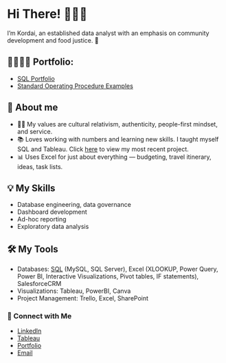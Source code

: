 # Hi There! 👩🏾‍💻

I’m Kordai, an established data analyst with an emphasis on community development and food justice. 🌾

## 🫱🏾‍🫲🏼 Portfolio:
- [SQL Portfolio](https://github.com/naakordaiaddy/SQL-Portfolio-Projects)
- [Standard Operating Procedure Examples](https://github.com/naakordaiaddy/Standard-Operating-Procedures)

## 🌟 About me

- 🫶🏾 My values are cultural relativism, authenticity, people-first mindset, and service.
- 📚 Loves working with numbers and learning new skills. I taught myself SQL and Tableau. Click [here](https://github.com/naakordaiaddy/SQL-Portfolio-Projects/tree/main/Monthly_Customer_Sales) to view my most recent project.
- 📊 Uses Excel for just about everything — budgeting, travel itinerary, ideas, task lists.

## 💡 My Skills

- Database engineering, data governance
- Dashboard development
- Ad-hoc reporting
- Exploratory data analysis

## 🛠️ My Tools

- Databases: [SQL](https://github.com/naakordaiaddy/SQL) (MySQL, SQL Server), Excel (XLOOKUP, Power Query, Power BI, Interactive Visualizations, Pivot tables, IF statements), SalesforceCRM
- Visualizations: Tableau, PowerBI, Canva
- Project Management: Trello, Excel, SharePoint

### 🧩 Connect with Me

- [LinkedIn](https://www.linkedin.com/in/kordai)
- [Tableau](https://public.tableau.com/app/profile/kordai)
- [Portfolio](https://kordai.me/)
- [Email](mailto:naakordaiaddy@gmail.com)
